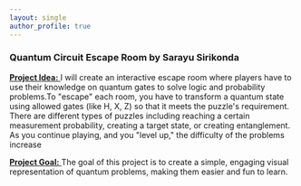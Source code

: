 ```yaml
---
layout: single
author_profile: true
---
```


### Quantum Circuit Escape Room by Sarayu Sirikonda

 <u> **Project Idea:** </u>
I will create an interactive escape room where players have to use their knowledge on quantum gates to solve logic and probability problems.To "escape" each room, you have to transform a quantum state using allowed gates (like H, X, Z) so that it meets the puzzle's requirement. There are different types of puzzles including reaching a certain measurement probability, creating a target state, or creating entanglement. As you continue playing, and you "level up," the difficulty of the problems increase

<u> **Project Goal:** </u>
The goal of this project is to create a simple, engaging visual representation of quantum problems, making them easier and fun to learn.
